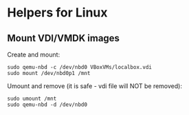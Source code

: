 Helpers for Linux
=================

Mount VDI/VMDK images 
---------------------

Create and mount:
```
sudo qemu-nbd -c /dev/nbd0 VBoxVMs/localbox.vdi
sudo mount /dev/nbd0p1 /mnt 
```

Umount and remove (it is safe - vdi file will NOT be removed):
```
sudo umount /mnt
sudo qemu-nbd -d /dev/nbd0
```
